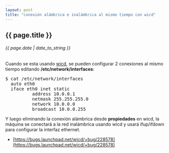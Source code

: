 ```yaml
---
layout: post
title: "conexión alámbrica e inalámbrica al mismo tiempo con wicd"
---
```


## {{ page.title }}

###### {{ page.date | date_to_string }}

Cuando se esta usando [wicd](http://wicd.sourceforge.net), se pueden configurar 2 conexiones al mismo tiempo editando **/etc/network/interfaces**:

<pre class="sh_sh">
$ cat /etc/network/interfaces
  auto eth0
  iface eth0 inet static
          address 10.0.0.1
          netmask 255.255.255.0
          network 10.0.0.0
          broadcast 10.0.0.255
</pre>

Y luego eliminando la conexión alámbrica desde **propiedades** en wicd, la máquina se conectará a la red inalámbrica usando wicd y usará ifup/ifdown para configurar la interfaz ethernet.  

- [https://bugs.launchpad.net/wicd/+bug/228578](https://bugs.launchpad.net/wicd/+bug/228578)

